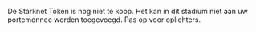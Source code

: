 De Starknet Token is nog niet te koop. Het kan in dit stadium niet aan uw portemonnee worden toegevoegd. Pas op voor oplichters.